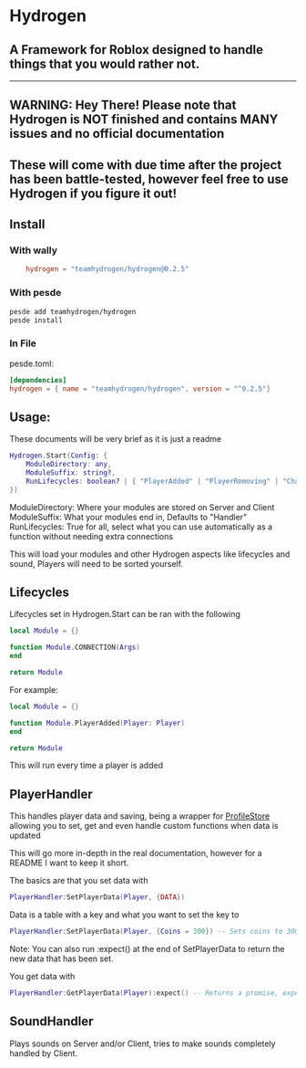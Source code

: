 # Hydrogen

## A Framework for Roblox designed to handle things that you would rather not.

---

## WARNING: Hey There! Please note that Hydrogen is NOT finished and contains MANY issues and no official documentation

## These will come with due time after the project has been battle-tested, however feel free to use Hydrogen if you figure it out!

## Install

### With wally

```toml
	hydrogen = "teamhydrogen/hydrogen@0.2.5"
```

### With pesde

```sh
pesde add teamhydrogen/hydrogen
pesde install
```

### In File

pesde.toml:

```toml
[dependencies]
hydrogen = { name = "teamhydrogen/hydrogen", version = "^0.2.5"}
```

## Usage:

These documents will be very brief as it is just a readme

```lua
Hydrogen.Start(Config: {
	ModuleDirectory: any,
	ModuleSuffix: string?,
	RunLifecycles: boolean? | { "PlayerAdded" | "PlayerRemoving" | "CharacterAdded" | "Heartbeat" | "RenderStepped" }?,
})
```

ModuleDirectory: Where your modules are stored on Server and Client
ModuleSuffix: What your modules end in, Defaults to "Handler"
RunLifecycles: True for all, select what you can use automatically as a function without needing extra connections

This will load your modules and other Hydrogen aspects like lifecycles and sound, Players will need to be sorted yourself.

## Lifecycles

Lifecycles set in Hydrogen.Start can be ran with the following

```lua
local Module = {}

function Module.CONNECTION(Args)
end

return Module
```

For example:

```lua
local Module = {}

function Module.PlayerAdded(Player: Player)
end

return Module
```

This will run every time a player is added

## PlayerHandler

This handles player data and saving, being a wrapper for [ProfileStore](https://devforum.roblox.com/t/profilestore-save-your-player-data-easy-datastore-module/3190543) allowing you to set, get and even handle custom functions when data is updated

This will go more in-depth in the real documentation, however for a README I want to keep it short.

The basics are that you set data with

```lua
PlayerHandler:SetPlayerData(Player, {DATA})
```

Data is a table with a key and what you want to set the key to

```lua
PlayerHandler:SetPlayerData(Player, {Coins = 300}) -- Sets coins to 300
```

Note: You can also run :expect() at the end of SetPlayerData to return the new data that has been set.

You get data with

```lua
PlayerHandler:GetPlayerData(Player):expect() -- Returns a promise, expect being most likely what you would want
```

## SoundHandler

Plays sounds on Server and/or Client, tries to make sounds completely handled by Client.
